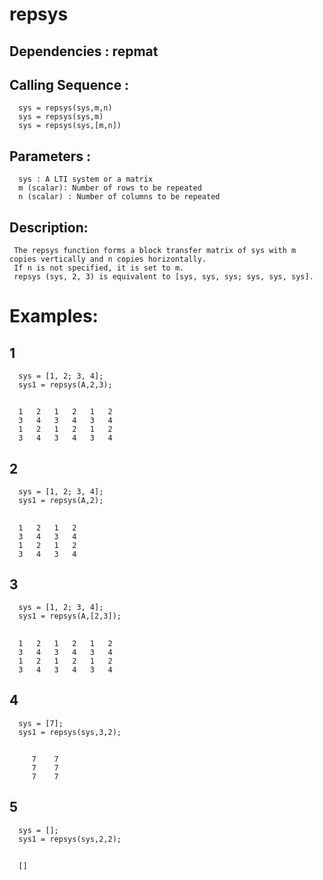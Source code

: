 # repsys
## Dependencies : repmat
## Calling Sequence :
      sys = repsys(sys,m,n)
      sys = repsys(sys,m)
      sys = repsys(sys,[m,n])
## Parameters :
      sys : A LTI system or a matrix
      m (scalar): Number of rows to be repeated
      n (scalar) : Number of columns to be repeated
## Description:
     The repsys function forms a block transfer matrix of sys with m copies vertically and n copies horizontally. 
     If n is not specified, it is set to m. 
     repsys (sys, 2, 3) is equivalent to [sys, sys, sys; sys, sys, sys].
# Examples:
## 1
      sys = [1, 2; 3, 4];          
      sys1 = repsys(A,2,3);   
##
      1   2   1   2   1   2
      3   4   3   4   3   4
      1   2   1   2   1   2
      3   4   3   4   3   4
## 2
      sys = [1, 2; 3, 4];          
      sys1 = repsys(A,2);
##
      1   2   1   2   
      3   4   3   4   
      1   2   1   2   
      3   4   3   4   
## 3
      sys = [1, 2; 3, 4];          
      sys1 = repsys(A,[2,3]);
##
      1   2   1   2   1   2
      3   4   3   4   3   4
      1   2   1   2   1   2
      3   4   3   4   3   4
## 4
      sys = [7];          
      sys1 = repsys(sys,3,2);
##
         7    7
         7    7
         7    7
## 5
      sys = [];          
      sys1 = repsys(sys,2,2);   
##
      []

